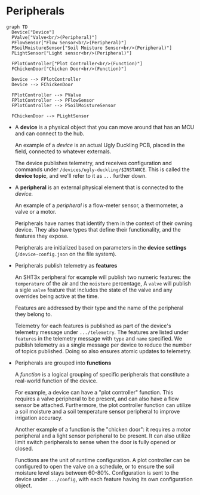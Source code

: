 # Peripherals

```mermaid
graph TD
  Device["Device"]
  PValve["Valve<br/>(Peripheral)"]
  PFlowSensor["Flow Sensor<br/>(Peripheral)"]
  PSoilMoistureSensor["Soil Moisture Sensor<br/>(Peripheral)"]
  PLightSensor["Light sensor<br/>(Peripheral)"]

  FPlotController["Plot Controller<br/>(Function)"]
  FChickenDoor["Chicken Door<br/>(Function)"]

  Device --> FPlotController
  Device --> FChickenDoor

  FPlotController --> PValve
  FPlotController --> PFlowSensor
  FPlotController --> PSoilMoistureSensor

  FChickenDoor --> PLightSensor
```

* A **device** is a physical object that you can move around that has an MCU and can connect to the hub.

  An example of a _device_ is an actual Ugly Duckling PCB, placed in the field, connected to whatever externals.

  The device publishes telemetry, and receives configuration and commands under `/devices/ugly-duckling/$INSTANCE`.
  This is called the **device topic**, and we'll refer to it as `...` further down.

* A **peripheral** is an external physical element that is connected to the _device._

  An example of a _peripheral_ is a flow-meter sensor, a thermometer, a valve or a motor.

  Peripherals have names that identify them in the context of their owning device. They also have types that define their functionality,
  and the features they expose.

  Peripherals are initialized based on parameters in the **device settings** (`/device-config.json` on the file system).

* Peripherals publish telemetry as **features**

  An SHT3x peripheral for example will publish two numeric features: the `temperature` of the air and the `moisture` percentage,
  A `valve` will publish a sigle `valve` feature that includes the state of the valve and any overrides being active at the time.

  Features are addressed by their type and the name of the peripheral they belong to.

  Telemetry for each features is published as part of the device's telemetry message under `.../telemetry`.
  The features are listed under `features` in the telemetry message with `type` and `name` specified.
  We publish telemetry as a single message per device to reduce the number of topics published.
  Doing so also ensures atomic updates to telemetry.

* Peripherals are grouped into **functions**

  A _function_ is a logical grouping of specific peripherals that constitute a real-world function of the device.

  For example, a device can have a "plot controller" function.
  This requires a valve peripheral to be present, and can also have a flow sensor be attached.
  Furthermore, the plot controller function can utilize a soil moisture and a soil temperature sensor peripheral to improve irrigation accuracy.

  Another example of a function is the "chicken door": it requires a motor peripheral and a light sensor peripheral to be present.
  It can also utilize limit switch peripherals to sense when the door is fully opened or closed.

  Functions are the unit of runtime configuration.
  A plot controller can be configured to open the valve on a schedule, or to ensure the soil moisture level stays between 60-80%.
  Configuration is sent to the device under `.../config`, with each feature having its own configuration object.
